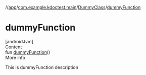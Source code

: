 //[app](../../../index.md)/[com.example.kdoctest.main](../index.md)/[DummyClass](index.md)/[dummyFunction](dummy-function.md)



# dummyFunction  
[androidJvm]  
Content  
fun [dummyFunction](dummy-function.md)()  
More info  


This is dummyFunction description

  



